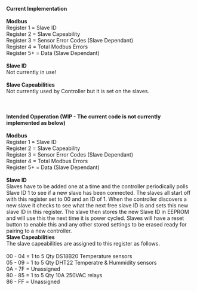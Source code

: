 **Current Implementation**<br />
<br />
**Modbus**<br />
Register 1 = Slave ID<br />
Register 2 = Slave Capeability<br />
Register 3 = Sensor Error Codes (Slave Dependant)<br />
Register 4 = Total Modbus Errors<br />
Register 5+ = Data (Slave Dependant)<br />
<br />
**Slave ID**<br />
Not currently in use!<br />
<br />
**Slave Capeabilities**<br />
Not currently used by Controller but it is set on the slaves.<br />
<br />
<br />
<br />
**Intended Opperation (WIP - The current code is not currently implemented as below)**<br />
<br />
**Modbus**<br />
Register 1 = Slave ID<br />
Register 2 = Slave Capeability<br />
Register 3 = Sensor Error Codes (Slave Dependant)<br />
Register 4 = Total Modbus Errors<br />
Register 5+ = Data (Slave Dependant)<br />
<br />
**Slave ID**<br />
Slaves have to be added one at a time and the controller periodically polls Slave ID 1 to see if a new slave has been connected. The slaves all start off with this register set to 00 and an ID of 1. When the controller discovers a new slave it checks to see what the next free slave ID is and sets this new slave ID in this register. The slave then stores the new Slave ID in EEPROM and will use this the next time it is power cycled.  Slaves will have a reset button to enable this and any other stored settings to be erased ready for pairing to a new controller.
<br />
**Slave Capeabilities**<br />
The slave capeabilities are assigned to this register as follows. <br />
<br />
00 - 04 =  1 to 5 Qty DS18B20 Temperature sensors<br />
05 - 09 =  1 to 5 Qty DHT22 Temperatre & Hummidity sensors<br />
0A - 7F =  Unassigned<br />
80 - 85 =  1 to 5 Qty 10A 250VAC relays<br />
86 - FF =  Unassigned<br />
